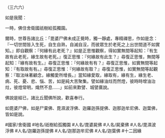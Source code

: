（三六六）

如是我聞：

一時，佛住舍衛國祇樹給孤獨園。

爾時，世尊告諸比丘：「毘婆尸佛未成正覺時，獨一靜處，專精禪思，作如是念：『一切世間皆入生死，自生自熟，自滅自沒，而彼眾生於老死之上出世間道不如實知。』即自觀察：『何緣有此老死？』如是正思惟觀察，得如實無間等起知：『有生故有此老死，緣生故有老死。』復正思惟：『何緣故有此生？』尋復正思惟，無間等起知：『緣有故有生。』尋復正思惟：『何緣故有有？』尋復正思惟，如實無間等起知：『有取故有有。』尋復正思惟：『何緣故有取？』尋復正思惟，如實無間等起觀察：『取法味著顧念，緣觸愛所增長。』當知緣愛取，緣取有，緣有生，緣生老、病、死、憂、悲、惱、苦，如是純大苦聚集。譬如緣油炷而然燈，彼時時增油治炷，彼燈常明，熾然不息……」如前來歎譬、城譬廣說。

佛說是經已，諸比丘聞佛所說，歡喜奉行。

如毘婆尸佛，如是尸棄佛、毘濕波浮佛、迦羅迦孫提佛、迦那迦牟尼佛、迦葉佛，皆如是說。

#國家/舍衛國
#地名/祇樹給孤獨園
#人名/毘婆屍佛
#人名/屍棄佛
#人名/毘濕波浮佛
#人名/迦羅迦孫提佛
#人名/迦那迦牟尼佛
#人名/迦葉佛
#十二因緣
